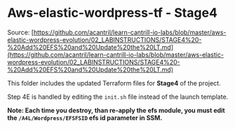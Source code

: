 # Aws-elastic-wordpress-tf - Stage4

Source: [https://github.com/acantril/learn-cantrill-io-labs/blob/master/aws-elastic-wordpress-evolution/02_LABINSTRUCTIONS/STAGE4%20-%20Add%20EFS%20and%20Update%20the%20LT.md](https://github.com/acantril/learn-cantrill-io-labs/blob/master/aws-elastic-wordpress-evolution/02_LABINSTRUCTIONS/STAGE4%20-%20Add%20EFS%20and%20Update%20the%20LT.md)

This folder includes the updated Terraform files for **Stage4** of the project.

Step 4E is handled by editing the `init.sh` file instead of the launch template.

**Note: Each time you destroy, than re-apply the efs module, you must edit the `/A4L/Wordpress/EFSFSID` efs id parameter in SSM.**